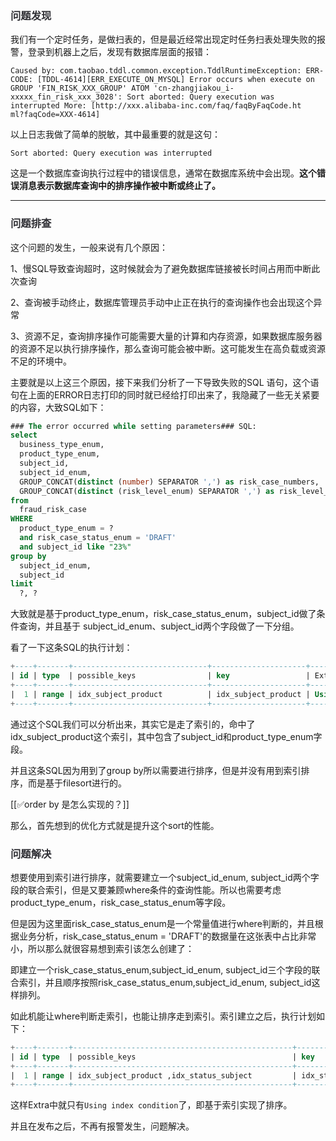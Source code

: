 ### <font style="color:rgba(25, 26, 31, 0.9);">问题发现</font>
我们有一个定时任务，是做扫表的，但是最近经常出现定时任务扫表处理失败的报警，登录到机器上之后，发现有数据库层面的报错：



```plain
Caused by: com.taobao.tddl.common.exception.TddlRuntimeException: ERR-CODE: [TDDL-4614][ERR_EXECUTE_ON_MYSQL] Error occurs when execute on GROUP 'FIN_RISK_XXX_GROUP' ATOM 'cn-zhangjiakou_i-xxxxx_fin_risk_xxx_3028': Sort aborted: Query execution was interrupted More: [http://xxx.alibaba-inc.com/faq/faqByFaqCode.ht
ml?faqCode=XXX-4614]
```



以上日志我做了简单的脱敏，其中最重要的就是这句：



```plain
Sort aborted: Query execution was interrupted
```



这是一个数据库查询执行过程中的错误信息，通常在数据库系统中会出现。**这个错误消息表示数据库查询中的排序操作被中断或终止了。**

****

### <font style="color:rgba(25, 26, 31, 0.9);">问题排查</font>


这个问题的发生，一般来说有几个原因：



1、慢SQL导致查询超时，这时候就会为了避免数据库链接被长时间占用而中断此次查询



2、查询被手动终止，数据库管理员手动中止正在执行的查询操作也会出现这个异常



3、资源不足，查询排序操作可能需要大量的计算和内存资源，如果数据库服务器的资源不足以执行排序操作，那么查询可能会被中断。这可能发生在高负载或资源不足的环境中。





主要就是以上这三个原因，接下来我们分析了一下导致失败的SQL	语句，这个语句在上面的ERROR日志打印的同时就已经给打印出来了，我隐藏了一些无关紧要的内容，大致SQL如下：



```sql
### The error occurred while setting parameters### SQL: 
select
  business_type_enum,
  product_type_enum,
  subject_id,
  subject_id_enum,
  GROUP_CONCAT(distinct (number) SEPARATOR ',') as risk_case_numbers,
  GROUP_CONCAT(distinct (risk_level_enum) SEPARATOR ',') as risk_level_enums,
from
  fraud_risk_case
WHERE
  product_type_enum = ?
  and risk_case_status_enum = 'DRAFT'
  and subject_id like "23%"
group by
  subject_id_enum,
  subject_id
limit
  ?, ?
```



大致就是基于product_type_enum，risk_case_status_enum，subject_id做了条件查询，并且基于 subject_id_enum、subject_id两个字段做了一下分组。



看了一下这条SQL的执行计划：



```sql
+----+-------+------------------------------+---------------------+----------------------------------------------------+                                           
| id | type  | possible_keys                | key                 | Extra                                              |                                           
+----+-------+------------------------------+---------------------+----------------------------------------------------+                                           
|  1 | range | idx_subject_product          | idx_subject_product | Using index condition; Using where; Using filesort |                                           
+----+-------+------------------------------+---------------------+----------------------------------------------------+ 
```





通过这个SQL我们可以分析出来，其实它是走了索引的，命中了idx_subject_product这个索引，其中包含了subject_id和product_type_enum字段。



并且这条SQL因为用到了group by所以需要进行排序，但是并没有用到索引排序，而是基于filesort进行的。



[[✅order by 是怎么实现的？]]



那么，首先想到的优化方式就是提升这个sort的性能。



### <font style="color:rgba(25, 26, 31, 0.9);">问题解决</font>


想要使用到索引进行排序，就需要建立一个subject_id_enum, subject_id两个字段的联合索引，但是又要兼顾where条件的查询性能。所以也需要考虑product_type_enum，risk_case_status_enum等字段。



但是因为这里面risk_case_status_enum是一个常量值进行where判断的，并且根据业务分析，risk_case_status_enum = 'DRAFT'的数据量在这张表中占比非常小，所以那么就很容易想到索引该怎么创建了：



即建立一个risk_case_status_enum,subject_id_enum, subject_id三个字段的联合索引，并且顺序按照risk_case_status_enum,subject_id_enum, subject_id这样排列。



如此机能让where判断走索引，也能让排序走到索引。索引建立之后，执行计划如下：



```sql
+----+-------+-------------------------------------------------+---------------------+----------------------------------------------------+                                           
| id | type  | possible_keys                                   | key                 | Extra                                              |                                           
+----+-------+-------------------------------------------------+---------------------+----------------------------------------------------+                                           
|  1 | range | idx_subject_product ,idx_status_subject         | idx_status_subject  | Using index condition;                             |                                           
+----+-------+-------------------------------------------------+---------------------+----------------------------------------------------+ 
```



这样Extra中就只有`Using index condition`了，即基于索引实现了排序。



并且在发布之后，不再有报警发生，问题解决。

